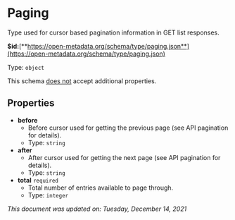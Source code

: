 # Paging

Type used for cursor based pagination information in GET list responses.

**$id:**[**https://open-metadata.org/schema/type/paging.json**](https://open-metadata.org/schema/type/paging.json)

Type: `object`

This schema <u>does not</u> accept additional properties.

## Properties
- **before**
  - Before cursor used for getting the previous page (see API pagination for details).
  - Type: `string`
- **after**
  - After cursor used for getting the next page (see API pagination for details).
  - Type: `string`
- **total** `required`
  - Total number of entries available to page through.
  - Type: `integer`

_This document was updated on: Tuesday, December 14, 2021_
